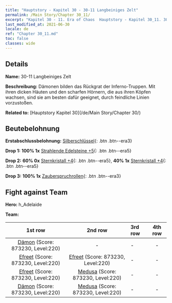 ```yaml
---
title: "Hauptstory - Kapitel 30 - 30-11 Langbeiniges Zelt"
permalink: /Main Story/Chapter 30_11/
excerpt: "Kapitel 30 - 11. Era of Chaos  Hauptstory - Kapitel 30_11. 30-11 Langbeiniges Zelt"
last_modified_at: 2021-06-30
locale: de
ref: "Chapter 30_11.md"
toc: false
classes: wide
---
```


## Details

 **Name:** 30-11 Langbeiniges Zelt

 **Beschreibung:** Dämonen bilden das Rückgrat der Inferno-Truppen. Mit ihren dicken Häuten und den scharfen Hörnern, die aus ihren Köpfen wachsen, sind sie am besten dafür geeignet, durch feindliche Linien vorzustoßen.

 **Related to:** [Hauptstory Kapitel 30](/de/Main Story/Chapter 30/)

## Beutebelohnung

 **Erstabschlussbelohnung:** [Silberschlüssel](/ItemsDE/con_693/){: .btn .btn--era3}

 **Drop 1:** **100% 1x** [Strahlende Edelsteine +5](/ItemsDE/mat_100/){: .btn .btn--era5}

 **Drop 2:** **60% 0x** [Sternkristall +4](/ItemsDE/mat_94/){: .btn .btn--era5}, **40% 1x** [Sternkristall +4](/ItemsDE/mat_94/){: .btn .btn--era5}

 **Drop 3:** **100% 1x** [Zauberspruchrollen](/ItemsDE/con_694/){: .btn .btn--era3}


## Fight against Team
 **Hero:** h_Adelaide

 **Team:**


  | 1st row | 2nd row | 3rd row | 4th row |
  |:----:|:----:|:----|:----:|
  | [Dämon](/de/units/Demon/) (Score: 873230, Level:220)  | - | - | - |
  | [Efreet](/de/units/Efreeti/) (Score: 873230, Level:220)  | [Efreet](/de/units/Efreeti/) (Score: 873230, Level:220)  | - | - |
  | [Efreet](/de/units/Efreeti/) (Score: 873230, Level:220)  | [Medusa](/de/units/Medusa/) (Score: 873230, Level:220)  | - | - |
  | [Dämon](/de/units/Demon/) (Score: 873230, Level:220)  | [Medusa](/de/units/Medusa/) (Score: 873230, Level:220)  | - | - |


